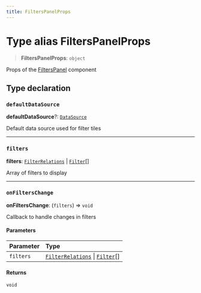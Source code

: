 ```yaml
---
title: FiltersPanelProps
---
```


# Type alias FiltersPanelProps

> **FiltersPanelProps**: `object`

Props of the [FiltersPanel](../filter-tiles/function.FiltersPanel.md) component

## Type declaration

### `defaultDataSource`

**defaultDataSource**?: [`DataSource`](../../sdk-data/type-aliases/type-alias.DataSource.md)

Default data source used for filter tiles

***

### `filters`

**filters**: [`FilterRelations`](../../sdk-data/interfaces/interface.FilterRelations.md) \| [`Filter`](../../sdk-data/interfaces/interface.Filter.md)[]

Array of filters to display

***

### `onFiltersChange`

**onFiltersChange**: (`filters`) => `void`

Callback to handle changes in filters

#### Parameters

| Parameter | Type |
| :------ | :------ |
| `filters` | [`FilterRelations`](../../sdk-data/interfaces/interface.FilterRelations.md) \| [`Filter`](../../sdk-data/interfaces/interface.Filter.md)[] |

#### Returns

`void`
